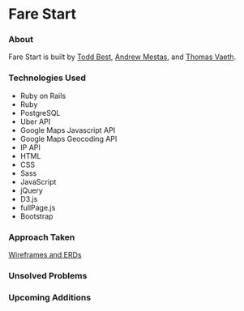 # Fare Start
### About
Fare Start is built by [Todd Best](https://github.com/toddbest2004), [Andrew Mestas](https://github.com/andrew-mestas), and [Thomas Vaeth](https://github.com/thomasvaeth).

### Technologies Used
* Ruby on Rails
* Ruby
* PostgreSQL
* Uber API
* Google Maps Javascript API
* Google Maps Geocoding API
* IP API
* HTML
* CSS
* Sass
* JavaScript
* jQuery
* D3.js
* fullPage.js
* Bootstrap

### Approach Taken
[Wireframes and ERDs](https://github.com/thomasvaeth/ga-rails/tree/master/screenshots)


### Unsolved Problems


### Upcoming Additions
